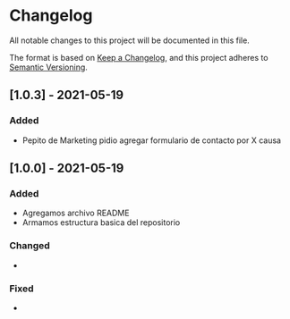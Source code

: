 # Changelog

All notable changes to this project will be documented in this file.

The format is based on [Keep a Changelog](https://keepachangelog.com/en/1.0.0/),
and this project adheres to [Semantic Versioning](https://semver.org/spec/v2.0.0.html).

## [1.0.3] - 2021-05-19

### Added

- Pepito de Marketing pidio agregar formulario de contacto por X causa

## [1.0.0] - 2021-05-19

### Added

- Agregamos archivo README
- Armamos estructura basica del repositorio

### Changed

- 

### Fixed

- 

